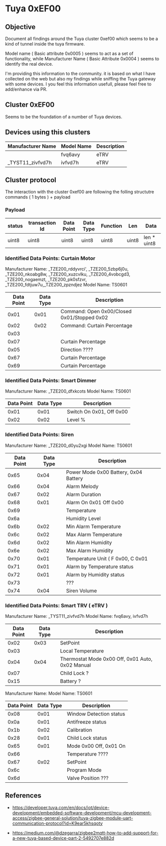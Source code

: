 # Tuya 0xEF00

## Objective

Document all findings around the Tuya cluster 0xef00 which seems to be a kind of tunnel inside the tuya firmware.

Model name ( Basic attribute 0x0005 ) seems to act as a set of functionality, while Manufacturer Name ( Basic Attribute 0x0004 ) seems to identify the real device.

I'm providing this information to the community. it is based on what I have collected on the web but also my findings while sniffing the Tuya gateway with some devices. I you feel this information usefull, please feel free to add/enhance via PR.

## Cluster 0xEF00

Seems to be the foundation of a number of Tuya devices.

## Devices using this clusters

| Manufacturer Name | Model Name | Description |
| ----------------- | ---------- | ----------- |
|                   | fvq6avy    | eTRV        |
| _TYST11_zivfvd7h  | ivfvd7h    | eTRV        |

## Cluster protocol

The interaction with the cluster 0xef00 are following the folling structutre commands ( 1 bytes ) + payload

### Payload

| status | transaction Id | Data Point | Data Type | Function | Len   | Data |
| ------ | -------------- | ---------- | --------- | -------- | ----- | ---- |
| uint8  | uint8          | uint8      | uint8     | uint8    | uint8 | len * uint8 |

### Identified Data Points: Curtain Motor

Manufacturer Name: \_TZE200_rddyvrci', \_TZE200_5zbp6j0u, \_TZE200_nkoabg8w, \_TZE200_xuzcvlku, \_TZE200_4vobcgd3, \_TZE200_nogaemzt, \_TZE200_pk0sfzvr, \_TZE200_fdtjuw7u,\_TZE200_zpzndjez
Model Name: TS0601

| Data Point | Data Type |  Description |
| ---------- | --------- |  ----------- |
| 0x01       |  0x01     |  Command: Open 0x00/Closed 0x01/Stopped 0x02|
| 0x02       |  0x02     |  Command: Curtain Percentage |
| 0x03       |           |   |
| 0x07       |           |  Curtain Percentage |
| 0x05       |           |  Direction ???? |
| 0x67       |           |  Curtain Percentage |
| 0x69       |           |  Curtain Percentage |

### Identified Data Points: Smart Dimmer

Manufacturer Name: \_TZE200_dfxkcots
Model Name: TS0601

| Data Point | Data Type |  Description |
| ---------- | --------- |  ----------- |
| 0x01       |  0x01     |  Switch On 0x01, Off 0x00 |
| 0x02       |  0x02     |  Level % |

### Identified Data Points: Siren

Manufacturer Name: \_TZE200_d0yu2xgi
Model Name: TS0601

| Data Point | Data Type |  Description |
| ---------- | --------- |  ----------- |
|  0x65      |   0x04    |  Power Mode 0x00 Battery, 0x04 Battery |
|  0x66      |   0x04    |  Alarm Melody            |
|  0x67      |   0x02    |  Alarm Duration
|  0x68      |   0x01    |  Alarm On 0x01 Off 0x00            |
|  0x69      |           |  Temperature            |
|  0x6a      |           |  Humidity Level            |
|  0x6b      |   0x02    |  Min Alarm Temperature            |
|  0x6c      |   0x02    |  Max Alarm Temperature            |
|  0x6d      |   0x02    |  Min Alarm Humidity            |
|  0x6e      |   0x02    |  Max Alarm Humidity            |
|  0x70      |   0x01    |  Temperature Unit ( F 0x00, C 0x01 |
|  0x71      |   0x01    |  Alarm by Temperature status |
|  0x72      |   0x01    |  Alarm by Humidity status |
|  0x73      |           |  ??? |
|  0x74      |   0x04    |  Siren Volume |

### Identified Data Points: Smart TRV ( eTRV )

Manufacturer Name: \_TYST11_zivfvd7h
Model Name: fvq6avy, ivfvd7h

| Data Point | Data Type |  Description |
| ---------- | --------- |  ----------- |
| 0x02       |  0x03     | SetPoint |
| 0x03       |           | Local Temperature |
| 0x04       |  0x04     | Thermostat Mode 0x00 Off, 0x01 Auto, 0x02 Manual|
| 0x07       |           | Child Lock ? |
| 0x15       |           | Battery ? |

Manufacturer Name:
Model Name: TS0601

| Data Point | Data Type | Description |
| ---------- | --------- | ----------- |
| 0x08       |  0x01     | Window Detection status |
| 0x0a       |  0x01     | Antifreeze status |
| 0x1b       |  0x02     | Calibration |
| 0x28       |  0x01     | Child Lock status |
| 0x65       |  0x01     | Mode 0x00 Off, 0x01 On |
| 0x66       |           | Temperature ???? |
| 0x67       |  0x02     | SetPoint |
| 0x6c       |           | Program Mode |
| 0x6d       |           | Valve Position ??? |

## References

* <https://developer.tuya.com/en/docs/iot/device-development/embedded-software-development/mcu-development-access/zigbee-general-solution/tuya-zigbee-module-uart-communication-protocol?id=K9ear5khsqoty>

* <https://medium.com/@dzegarra/zigbee2mqtt-how-to-add-support-for-a-new-tuya-based-device-part-2-5492707e882d>
